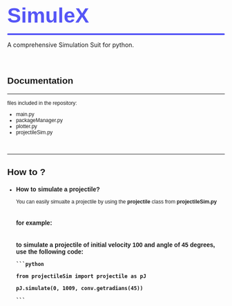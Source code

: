 <style>
    *{
        font-family:'Poppins', sans-serif;
        
    }
    P{
        font-size:12px;
    }
    UL{
        font-size:12px;
    }
    </style>
<link href="https://fonts.googleapis.com/css2?family=Poppins:wght@500&amp;display=swap" rel="stylesheet">
<b style="color:#5656f6;font-size:48px;margin:0px">SimuleX</b>
<hr style="-webkit-appearances:none;background:#5656f6;border:none;height:4px;border-radius:4px">
A comprehensive Simulation Suit for python.
<br>
<br>
<br>
<h2>Documentation</h2>
<hr>

files included in the repository:
<br>
<ul>
<li>main.py </li>
<li>packageManager.py</li>
<li>plotter.py</li>
<li>projectileSim.py</li>
</ul>
<br>
<hr>
<h2>How to&nbsp;?</h2>
<ul>
<li><h3>How to simulate a projectile?</h3>
You can easily simualte a projectile by using the <b>projectile </b> class from <b>projectileSim.py</b>
<br>
<br>
<h3>for example:<h3>
<br>
to simulate a projectile  of initial velocity 100 and angle of 45 degrees, use the following code:<br>

 
    ```python
    
    from projectileSim import projectile as pJ

    pJ.simulate(0, 1009, conv.getradians(45))

    ```

</li>
